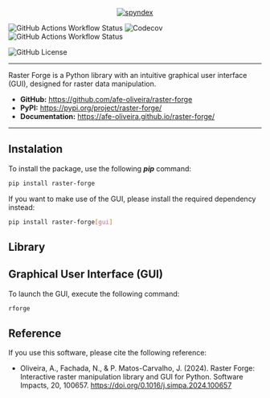 <p align="center">
  <a href="https://github.com/afe-oliveira/raster-forge"><img src="https://raw.githubusercontent.com/afe-oliveira/raster-forge/main/docs/_static/raster-forge.png" alt="spyndex"></a>
</p>

![GitHub Actions Workflow Status](https://img.shields.io/github/actions/workflow/status/afe-oliveira/raster-forge/test.yml?style=flat&logo=Github&label=Tests&labelColor=%23dbad3e&color=%235A5A5A)
![Codecov](https://img.shields.io/codecov/c/github/afe-oliveira/raster-forge?style=flat&logo=Codecov&logoColor=%23ffffff&label=Codecov&labelColor=%23dbad3e&color=%235A5A5A)
![GitHub Actions Workflow Status](https://img.shields.io/github/actions/workflow/status/afe-oliveira/raster-forge/docs.yml?style=flat&logo=Github&label=Documentation&labelColor=%23dbad3e&color=%235A5A5A)

![GitHub License](https://img.shields.io/github/license/afe-oliveira/raster-forge?style=flat&label=License&labelColor=%23405853&color=%235A5A5A)

---

Raster Forge is a Python library with an intuitive graphical user interface (GUI), designed for raster data manipulation.

- **GitHub:** https://github.com/afe-oliveira/raster-forge
- **PyPI:** https://pypi.org/project/raster-forge/
- **Documentation:** https://afe-oliveira.github.io/raster-forge/

---

## Instalation

To install the package, use the following **_pip_** command:
```bash
pip install raster-forge
```

If you want to make use of the GUI, please install the required dependency instead:

```bash
pip install raster-forge[gui]
```

## Library

## Graphical User Interface (GUI)

To launch the GUI, execute the following command:
```bash
rforge
```

## Reference

If you use this software, please cite the following reference:

* Oliveira, A., Fachada, N., & P. Matos-Carvalho, J. (2024). Raster Forge: Interactive raster manipulation library and GUI for Python. Software Impacts, 20, 100657. https://doi.org/0.1016/j.simpa.2024.100657
